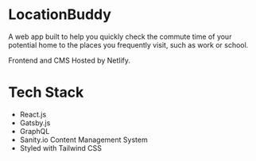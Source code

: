 # LocationBuddy
A web app built to help you quickly check the commute time of your potential home to the places you frequently visit, such as work or school.

Frontend and CMS Hosted by Netlify.

# Tech Stack
- React.js
- Gatsby.js
- GraphQL
- Sanity.io Content Management System
- Styled with Tailwind CSS
